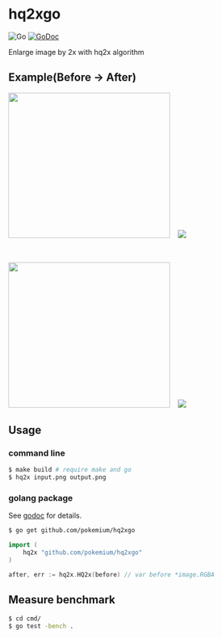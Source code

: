 # hq2xgo

![Go](https://github.com/pokemium/hq2xgo/workflows/Go/badge.svg) [![GoDoc](https://godoc.org/github.com/pokemium/hq2xgo?status.svg)](https://godoc.org/github.com/pokemium/hq2xgo)

Enlarge image by 2x with hq2x algorithm

## Example(Before -> After)

<img src="./example/1/demo.png" width="320" height="288" />&nbsp;&nbsp;&nbsp;&nbsp;<img src="./example/1/demo_hq2x.png" />

<br />

<img src="./example/2/demo.png" width="320" height="288" />&nbsp;&nbsp;&nbsp;&nbsp;<img src="./example/2/demo_hq2x.png" />

## Usage

### command line

```sh
$ make build # require make and go
$ hq2x input.png output.png
```

### golang package

See [godoc](https://godoc.org/github.com/Akatsuki-py/hq2xgo) for details. 

```sh
$ go get github.com/pokemium/hq2xgo
```

```go
import (
	hq2x "github.com/pokemium/hq2xgo"
)

after, err := hq2x.HQ2x(before) // var before *image.RGBA
```

## Measure benchmark

```sh
$ cd cmd/
$ go test -bench .
```
